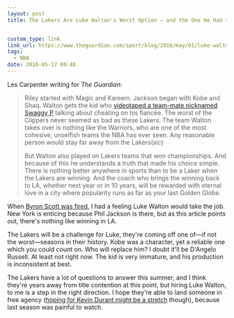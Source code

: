 ```yaml
---
layout: post
title: The Lakers Are Luke Walton's Worst Option – and the One He Had to Take | The Guardian


custom_type: link
link_url: https://www.theguardian.com/sport/blog/2016/may/01/luke-walton-los-angeles-lakers-coach-nba
tags:
  - NBA
date: 2016-05-17 09:48
---
```

Les Carpenter writing for *The Guardian*:

> Riley started with Magic and Kareem. Jackson began with Kobe and Shaq. Walton gets the kid who [videotaped a team-mate nicknamed Swaggy P](http://espn.go.com/nba/story/_/id/15100584/dangelo-russell-los-angeles-lakers-apologizes-recording-nick-young-conversation) talking about cheating on his fiancée. The worst of the Clippers never seemed as bad as these Lakers. The team Walton takes over is nothing like the Warriors, who are one of the most cohesive, unselfish teams the NBA has ever seen. Any reasonable person would stay far away from the Lakers(*sic*)
>
> But Walton also played on Lakers teams that won championships. And because of this he understands a truth that made his choice simple. There is nothing better anywhere in sports than to be a Laker when the Lakers are winning. And the coach who brings the winning back to LA, whether next year or in 10 years, will be rewarded with eternal love in a city where popularity runs as far as your last Golden Globe.

When [Byron Scott was fired](http://www.si.com/nba/2016/04/25/lakers-byron-scott-fired-kobe-bryant-dangelo-russell-nick-young), I had a feeling Luke Walton would take the job. New York is enticing because Phil Jackson is there, but as this article points out, there's nothing like winning in LA.

The Lakers will be a challenge for Luke, they're coming off one of—if not the worst—seasons in their history. Kobe was a character, yet a reliable one which you could count on. Who will replace him? I doubt it'll be D'Angelo Russell. At least not right now. The kid is very immature, and his production is inconsistent at best.

The Lakers have a lot of questions to answer this summer, and I think they're years away from title contention at this point, but hiring Luke Walton, to me is a step in the right direction. I hope they're able to land someone in free agency ([hoping for Kevin Durant might be a stretch](http://www.si.com/nba/2016/04/25/lakers-byron-scott-fired-kobe-bryant-dangelo-russell-nick-young) though), because last season was painful to watch.

